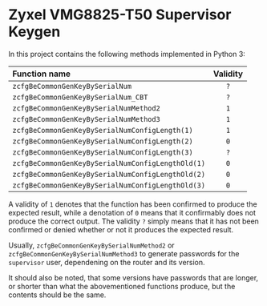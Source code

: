 # Zyxel VMG8825-T50 Supervisor Keygen

In this project contains the following methods implemented in Python 3:

| Function name                                      | Validity |
|:-------------------------------------------------- |:--------:|
| `zcfgBeCommonGenKeyBySerialNum                  ` |    `?`   |
| `zcfgBeCommonGenKeyBySerialNum_CBT              ` |    `?`   |
| `zcfgBeCommonGenKeyBySerialNumMethod2           ` |    `1`   |
| `zcfgBeCommonGenKeyBySerialNumMethod3           ` |    `1`   |
| `zcfgBeCommonGenKeyBySerialNumConfigLength(1)   ` |    `1`   |
| `zcfgBeCommonGenKeyBySerialNumConfigLength(2)   ` |    `0`   |
| `zcfgBeCommonGenKeyBySerialNumConfigLength(3)   ` |    `?`   |
| `zcfgBeCommonGenKeyBySerialNumConfigLengthOld(1)` |    `0`   |
| `zcfgBeCommonGenKeyBySerialNumConfigLengthOld(2)` |    `0`   |
| `zcfgBeCommonGenKeyBySerialNumConfigLengthOld(3)` |    `0`   |

A validity of `1` denotes that the function has been confirmed to produce the expected result, while a denotation of `0` means that it confirmably does not produce the correct output. The validity `?` simply means that it has not been confirmed or denied whether or not it produces the expected result.

Usually, `zcfgBeCommonGenKeyBySerialNumMethod2` or `zcfgBeCommonGenKeyBySerialNumMethod3` to generate passwords for the `supervisor` user, dependening on the router and its version.

It should also be noted, that some versions have passwords that are longer, or shorter than what the abovementioned functions produce, but the contents should be the same.
